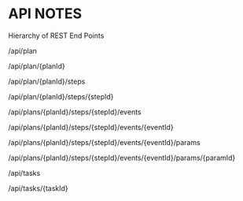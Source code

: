 # API NOTES

Hierarchy of REST End Points

/api/plan

/api/plan/{planId}

/api/plan/{planId}/steps

/api/plan/{planId}/steps/{stepId}

/api/plans/{planId}/steps/{stepId}/events

/api/plans/{planId}/steps/{stepId}/events/{eventId}

/api/plans/{planId}/steps/{stepId}/events/{eventId}/params

/api/plans/{planId}/steps/{stepId}/events/{eventId}/params/{paramId}

/api/tasks

/api/tasks/{taskId}
